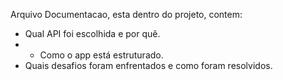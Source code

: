 Arquivo Documentacao, esta dentro do projeto, contem:

- Qual API foi escolhida e por quê.
- - Como o app está estruturado. 
- Quais desafios foram enfrentados e como foram resolvidos. 
